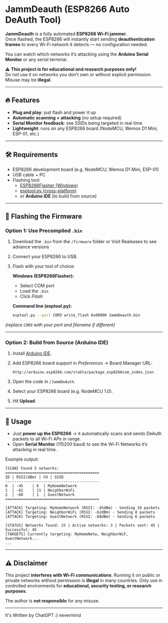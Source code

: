 # JammDeauth (ESP8266 Auto DeAuth Tool)

**JammDeauth** is a fully automated **ESP8266 Wi-Fi jammer**.  
Once flashed, the ESP8266 will instantly start sending **deauthentication frames** to every Wi-Fi network it detects — no configuration needed.  

You can watch which networks it’s attacking using the **Arduino Serial Monitor** or any serial terminal.

⚠️ **This project is for educational and research purposes only!**  
Do not use it on networks you don’t own or without explicit permission. Misuse may be **illegal**.

---

## 🔥 Features

- **Plug and play**: just flash and power it up  
- **Automatic scanning + attacking** (no setup required)  
- **Serial Monitor feedback**: see SSIDs being targeted in real time  
- **Lightweight**: runs on any ESP8266 board (NodeMCU, Wemos D1 Mini, ESP-01, etc.)  

---

## 🛠 Requirements

- ESP8266 development board (e.g. NodeMCU, Wemos D1 Mini, ESP-01)  
- USB cable + PC  
- Flashing tool:  
  - [ESP8266Flasher (Windows)](https://github.com/nodemcu/nodemcu-flasher)  
  - [esptool.py (cross-platform)](https://github.com/espressif/esptool)  
  - or **Arduino IDE** (to build from source)  

---

## 🚀 Flashing the Firmware

### Option 1: Use Precompiled `.bin`  
1. Download the `.bin` from the `/firmware` folder or Visit Realeases to see advance versions 
2. Connect your ESP8266 to USB.  
3. Flash with your tool of choice:

   **Windows (ESP8266Flasher):**
   - Select COM port  
   - Load the `.bin`  
   - Click *Flash*  

   **Command line (esptool.py):**
   ```bash
   esptool.py --port COM3 write_flash 0x00000 JammDeauth.bin

*(replace `COM3` with your port and filename if different)*

---

### Option 2: Build from Source (Arduino IDE)

1. Install [Arduino IDE](https://www.arduino.cc/en/software).
2. Add ESP8266 board support in *Preferences* → Board Manager URL:

   ```
   http://arduino.esp8266.com/stable/package_esp8266com_index.json
   ```
3. Open the code in `/JammDeAuth`.
4. Select your ESP8266 board (e.g. NodeMCU 1.0).
5. Hit **Upload**.

---

## 📡 Usage

* Just **power up the ESP8266** → it automatically scans and sends DeAuth packets to all Wi-Fi APs in range.
* Open **Serial Monitor** (115200 baud) to see the Wi-Fi Networks it’s attacking in real time.

Example output:

```
[SCAN] Found 5 networks:
==========================================
ID | RSSI(dBm) | CH | SSID
------------------------------------------
0  | -45    | 6  | MyHomeNetwork
1  | -62    | 11 | NeighborWiFi
2  | -68    | 1  | GuestNetwork
==========================================

[ATTACK] Targeting: MyHomeNetwork (RSSI: -45dBm) - Sending 10 packets
[ATTACK] Targeting: NeighborWiFi (RSSI: -62dBm) - Sending 8 packets
[ATTACK] Targeting: GuestNetwork (RSSI: -68dBm) - Sending 6 packets

[STATUS] Networks found: 15 | Active networks: 3 | Packets sent: 45 | Successful: 45
[TARGETS] Currently targeting: MyHomeNetw, NeighborWiF, GuestNetwork...
...
```

---

## ⚠️ Disclaimer

This project **interferes with Wi-Fi communications**. Running it on public or private networks without permission is **illegal** in many countries.
Only use in controlled environments for **educational, security testing, or research purposes**.

The author is **not responsible** for any misuse.

---

It's Written by ChatGPT :) nevermind

